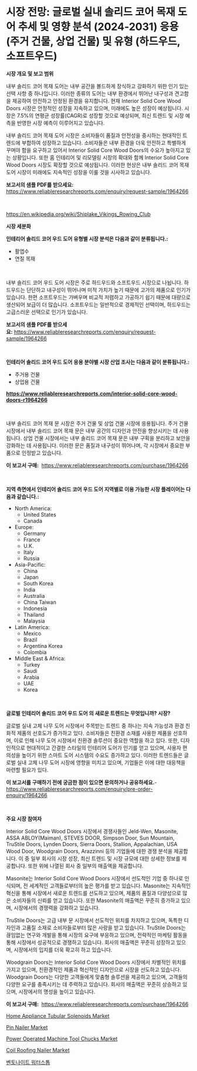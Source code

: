 <p><h1>시장 전망: 글로벌 실내 솔리드 코어 목재 도어 추세 및 영향 분석 (2024-2031) 응용 (주거 건물, 상업 건물) 및 유형 (하드우드, 소프트우드)</h1></p><p><strong>시장 개요 및 보고 범위</strong></p>
<p><p>내부 솔리드 코어 목재 도어는 내부 공간을 볼드하게 장식하고 강화하기 위한 인기 있는 선택 사항 중 하나입니다. 이러한 종류의 도어는 내부 환경에서 뛰어난 내구성과 견고함을 제공하여 안전하고 안정된 환경을 유지합니다. 현재 Interior Solid Core Wood Doors 시장은 안정적인 성장을 지속하고 있으며, 미래에도 높은 성장이 예상됩니다. 시장은 7.5%의 연평균 성장률(CAGR)로 성장할 것으로 예상되며, 최신 트렌드 및 시장 예측을 반영한 시장 예측이 이루어지고 있습니다.</p><p>내부 솔리드 코어 목재 도어 시장은 소비자들이 품질과 안전성을 중시하는 현대적인 트렌드에 부합하여 성장하고 있습니다. 소비자들은 내부 환경을 더욱 안전하고 특별하게 꾸며야 함을 요구하고 있어서 Interior Solid Core Wood Doors의 수요가 높아지고 있는 상황입니다. 또한 홈 인테리어 및 리모델링 시장의 확대와 함께 Interior Solid Core Wood Doors 시장도 확장할 것으로 예상됩니다. 이러한 현상은 내부 솔리드 코어 목재 도어 시장이 미래에도 지속적인 성장을 이룰 것을 시사하고 있습니다.</p></p>
<p><strong>보고서의 샘플 PDF를 받으세요:</strong> <a href="https://www.reliableresearchreports.com/enquiry/request-sample/1964266">https://www.reliableresearchreports.com/enquiry/request-sample/1964266</a></p>
<p>&nbsp;</p>
<p><a href="https://en.wikipedia.org/wiki/Shiplake_Vikings_Rowing_Club">https://en.wikipedia.org/wiki/Shiplake_Vikings_Rowing_Club</a></p>
<p><strong>시장 세분화</strong></p>
<p><strong>인테리어 솔리드 코어 우드 도어 유형별 시장 분석은 다음과 같이 분류됩니다.:</strong></p>
<p><ul><li>활엽수</li><li>연질 목재</li></ul></p>
<p>&nbsp;</p>
<p><p>내부 솔리드 코어 우드 도어 시장은 주로 하드우드와 소프트우드 시장으로 나뉩니다. 하드우드는 단단하고 내구성이 뛰어나며 미적 가치가 높기 때문에 고가의 제품으로 인기가 있습니다. 한편 소프트우드는 가벼우며 비교적 저렴하고 가공하기 쉽기 때문에 대량으로 생산되어 보급이 더 많습니다. 소프트우드는 일반적으로 경제적인 선택이며, 하드우드는 고급스러운 선택으로 인기가 있습니다.</p></p>
<p><strong>보고서의 샘플 PDF를 받으세요:</strong>&nbsp;<a href="https://www.reliableresearchreports.com/enquiry/request-sample/1964266">https://www.reliableresearchreports.com/enquiry/request-sample/1964266</a></p>
<p>&nbsp;</p>
<p><strong> 인테리어 솔리드 코어 우드 도어 응용 분야별 시장 산업 조사는 다음과 같이 분류됩니다.:</strong></p>
<p><ul><li>주거용 건물</li><li>상업용 건물</li></ul></p>
<p><strong><a href="https://www.reliableresearchreports.com/interior-solid-core-wood-doors-r1964266">https://www.reliableresearchreports.com/interior-solid-core-wood-doors-r1964266</a></strong></p>
<p>&nbsp;</p>
<p><p>내부 솔리드 코어 목재 문 시장은 주거 건물 및 상업 건물 시장에 응용됩니다. 주거 건물 시장에서 내부 솔리드 코어 목재 문은 내부 공간의 디자인과 안전을 향상시키는 데 사용됩니다. 상업 건물 시장에서는 내부 솔리드 코어 목재 문은 내부 구획을 분리하고 보안을 강화하는 데 사용됩니다. 이러한 문은 품질과 내구성이 뛰어나며, 각 시장에서 중요한 부품으로 인정받고 있습니다.</p></p>
<p><strong>이 보고서 구매:</strong>&nbsp; <a href="https://www.reliableresearchreports.com/purchase/1964266">https://www.reliableresearchreports.com/purchase/1964266</a></p>
<p>&nbsp;</p>
<p><strong>지역 측면에서 인테리어 솔리드 코어 우드 도어 지역별로 이용 가능한 시장 플레이어는 다음과 같습니다.:</strong></p>
<p><ul>
    <li>
        North America:
        <ul>
            <li>United States</li>
            <li>Canada</li>
        </ul>
    </li>
    <li>
        Europe:
        <ul>
            <li>Germany</li>
            <li>France</li>
            <li>U.K.</li>
            <li>Italy</li>
            <li>Russia</li>
        </ul>
    </li>
    <li>
        Asia-Pacific:
        <ul>
            <li>China</li>
            <li>Japan</li>
            <li>South Korea</li>
            <li>India</li>
            <li>Australia</li>
            <li>China Taiwan</li>
            <li>Indonesia</li>
            <li>Thailand</li>
            <li>Malaysia</li>
        </ul>
    </li>
    <li>
        Latin America:
        <ul>
            <li>Mexico</li>
            <li>Brazil</li>
            <li>Argentina Korea</li>
            <li>Colombia</li>
        </ul>
    </li>
    <li>
        Middle East & Africa:
        <ul>
            <li>Turkey</li>
            <li>Saudi</li>
            <li>Arabia</li>
            <li>UAE</li>
            <li>Korea</li>
        </ul>
    </li>
    </ul></p>
<p>&nbsp;</p>
<p><strong>글로벌 인테리어 솔리드 코어 우드 도어 의 새로운 트렌드는 무엇입니까? 시장?</strong></p>
<p><p>글로벌 실내 고체 나무 도어 시장에서 주목받는 트렌드 중 하나는 지속 가능성과 환경 친화적 제품의 선호도가 증가하고 있다. 소비자들은 친환경 소재를 사용한 제품을 선호하며, 이로 인해 나무 도어 시장에서 친환경 솔루션이 중요한 역할을 하고 있다. 또한, 디자인적으로 현대적이고 간결한 스타일의 인테리어 도어가 인기를 얻고 있으며, 사용자 편의성을 높이기 위한 스마트 도어 시스템의 수요도 증가하고 있다. 이러한 트렌드들은 글로벌 실내 고체 나무 도어 시장에 영향을 미치고 있으며, 기업들은 이에 대한 대응책을 마련할 필요가 있다.</p></p>
<p><strong>이 보고서를 구매하기 전에 궁금한 점이 있으면 문의하거나 공유하세요.</strong>- <a href="https://www.reliableresearchreports.com/enquiry/pre-order-enquiry/1964266">https://www.reliableresearchreports.com/enquiry/pre-order-enquiry/1964266</a></p>
<p>&nbsp;</p>
<p><strong>주요 시장 참여자</strong></p>
<p><p>Interior Solid Core Wood Doors 시장에서 경쟁사들인 Jeld-Wen, Masonite, ASSA ABLOY(Maiman), STEVES DOOR, Simpson Door, Sun Mountain, TruStile Doors, Lynden Doors, Sierra Doors, Stallion, Appalachian, USA Wood Door, Woodgrain Doors, Arazzinni 등의 기업들에 대한 경쟁 분석을 제공합니다. 이 중 일부 회사의 시장 성장, 최신 트렌드 및 시장 규모에 대한 상세한 정보를 제공합니다. 또한 위에 나열된 회사 중 일부의 매출액을 제공합니다.</p><p>Masonite는 Interior Solid Core Wood Doors 시장에서 선도적인 기업 중 하나로 인식되며, 전 세계적인 고객들로부터의 높은 평가를 받고 있습니다. Masonite는 지속적인 혁신을 통해 시장에서 새로운 트렌드를 선도하고 있으며, 제품의 품질과 다양성으로 많은 소비자들의 신뢰를 얻고 있습니다. 또한 Masonite의 매출액은 꾸준히 증가하고 있으며, 시장에서의 경쟁력을 강화하고 있습니다.</p><p>TruStile Doors는 고급 내부 문 시장에서 선도적인 위치를 차지하고 있으며, 독특한 디자인과 고품질 소재로 소비자들로부터 많은 사랑을 받고 있습니다. TruStile Doors는 끊임없는 연구와 개발을 통해 시장의 요구에 부응하고 있으며, 전략적인 마케팅 활동을 통해 시장에서 성공적으로 경쟁하고 있습니다. 회사의 매출액은 꾸준히 성장하고 있으며, 시장에서의 입지를 더욱 확고히 하고 있습니다.</p><p>Woodgrain Doors는 Interior Solid Core Wood Doors 시장에서 차별적인 위치를 가지고 있으며, 친환경적인 제품과 혁신적인 디자인으로 시장을 선도하고 있습니다. Woodgrain Doors는 다양한 고객들에게 맞춤형 솔루션을 제공하고 있으며, 고객들의 다양한 요구를 충족시키는 데 주력하고 있습니다. 회사의 매출액은 꾸준히 상승하고 있으며, 시장에서의 명성을 높이고 있습니다.</p></p>
<p><strong>이 보고서 구매:</strong>&nbsp;&nbsp;<a href="https://www.reliableresearchreports.com/purchase/1964266">https://www.reliableresearchreports.com/purchase/1964266</a></p>
<p><p><a href="https://github.com/drzsklfn31/Market-Research-Report-List-1/blob/main/home-appliance-tubular-solenoids-market.md">Home Appliance Tubular Solenoids Market</a></p><p><a href="https://issuu.com/reportprime-2/docs/pin-nailer-market-size-2030.pptx">Pin Nailer Market</a></p><p><a href="https://github.com/bmorecock/Market-Research-Report-List-4/blob/main/power-operated-machine-tool-chucks-market.md">Power Operated Machine Tool Chucks Market</a></p><p><a href="https://issuu.com/reportprime-2/docs/coil-roofing-nailer-market-size-2030.pptx">Coil Roofing Nailer Market</a></p><p><a href="https://medium.com/@derrickmafrks96745/%EB%B2%A4%ED%86%A0%EB%82%98%EC%9D%B4%ED%8A%B8-%EC%9B%8C%ED%84%B0%EC%8A%A4%ED%86%B1-%EC%8B%9C%EC%9E%A5-%EC%A0%84%EB%A7%9D-%EC%99%84%EC%A0%84%ED%95%9C-%EC%82%B0%EC%97%85-%EB%B6%84%EC%84%9D-2024%EB%85%84%EB%B6%80%ED%84%B0-2031%EB%85%84-2c820ccfd67a">벤토나이트 워터스톱</a></p></p>